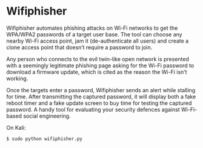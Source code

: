 # Wifiphisher

Wifiphisher automates phishing attacks on Wi-Fi networks to get the WPA/WPA2 passwords of a target user base. The tool can choose any nearby Wi-Fi access point, jam it (de-authenticate all users) and create a clone access point that doesn’t require a password to join.

Any person who connects to the evil twin-like open network is presented with a seemingly legitimate phishing page asking for the Wi-Fi password to download a firmware update, which is cited as the reason the Wi-Fi isn’t working.

Once the targets enter a password, Wifiphisher sends an alert while stalling for time. After transmitting the captured password, it will display both a fake reboot timer and a fake update screen to buy time for testing the captured password. A handy tool for evaluating your security defences against Wi-Fi-based social engineering.

On Kali:

    $ sudo python wifiphisher.py